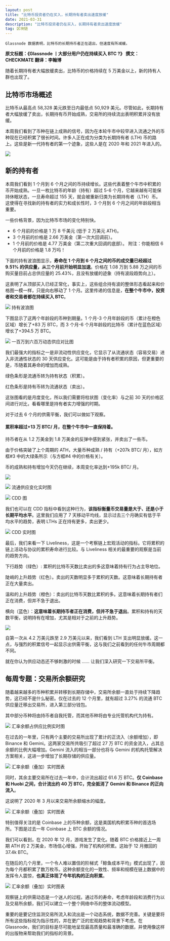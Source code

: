 ```yaml
---
layout: post
title: "比特币投资者仍在买入，长期持有者卖出速度放缓"
date: 2021-03-31
description: "比特币投资者仍在买入，长期持有者卖出速度放缓"
tag: 区块链
---   
```


```
Glassnode 数据表明，比特币的长期持币者正在退出，但速度有所减缓。
```
**原文标题：《Glassnode 丨大部分用户仍在持续买入 BTC ?》
撰文：CHECKMATE
翻译：李翰博**

随着长期持有者大幅放缓卖出，比特币的价格持续在 5 万美金以上，新的持有人群也出现了。

## 比特币市场概述
比特币从最高点 58,328 美元跌至日内最低点 50,929 美元。尽管如此，长期持有者大幅放缓了卖出，长期持有币开始成熟，交易所的持续流出表明积累并没有放缓。

本周我们看到了币种在链上成熟的信号，因为在本轮牛市中较早进入流通之外的币种现在已经积累了很长时间。许多人正在成为分类为长期持有者 (LTH) 币的路上。这些是新一代持有者的第一个迹象，这些人是在 2020 年和 2021 年进入的。

![](/images/posts/bc/0331.01.jpg)

## 新的持有者
本周我们看到 1 个月到 6 个月之间的币持续增长。这些代表着整个牛市中积累的币开始成熟。一旦一枚比特币的年龄（持有）超过 5-6 个月，它越来越有可能保持休眠状态，一旦寿命超过 155 天，就会被重新归类为长期持有者（LTH）币。这使得在寻找新的持有者的实力和成长性时，3 个月到 6 个月之间的年龄段相当重要。

一些价格背景，因为比特币市场的变化特别快。

* 6 个月前的价格是 1 万 8 千美元 (低于 2 万美元 ATH)。
* 3 个月前的价格是 2.66 万美金（第一次大回调前）。
* 1 个月前的价格是 4.77 万美金（第二次重大回调的底部）。
附注：你能相信 6 个月前的价格是 1.8 万吗！

下面的持有波浪图显示，**寿命在 1 个月到 6 个月之间的币的成交量已经超过 9.51% 的供应量，从三个月前开始明显加速**。价格在 1.08 万到 5.88 万之间的币购买量目前占总供应量的 25.43%，且没有放缓的迹象（持有波段趋势向上）。

这表明了从顶部买入已经正常化，事实上，这些组合持有波的整体形态看起来和价格图一模一样，只是向右移动了 1 个月。这里传递的信息是，**在整个牛市中，投资者和交易者都在持续买入 BTC**。

![](/images/posts/bc/0331.02.jpg)
持有波浪图

下图显示了这两个年龄段的币种到期量。1 个月-3 个月年龄段的币（累计在橙色区域）增长了+83 万 BTC，而 3 个月-6 个月年龄段的比特币（累计在蓝色区域）增长了+394.5 万 BTC。

![](/images/posts/bc/0331.03.jpg)
一百万到六百万动态供应对比图

我们最强大的指标之一是非流动性供应变化，它显示了从流通状态（容易交易）进入非流通性状态的 30 天供应变化。这可能是由于持有者积累的原因，但更重要的是，币随着其寿命的增加而成熟。

绿色条形是流通币转为持有状态（积累）。

红色条形是持有币转为流通状态（卖出）。

这张图看的是月度变化，所以我们需要将柱状图（变化率）与之前 30 天的价格区间进行对比，看看哪里是持有者实力增强的时期。

对于过去 6 个月的供需平衡，我们可以做如下观察。

#### 累积率超过+13 万 BTC/ 月，在整个牛市中一直保持着。

持币者在从 1.2 万美金到 1.8 万美金的反弹中感到紧张，并卖出了一些币。

由于价格突破了上个周期的 ATH，大量币种成熟 / 持有（+207k BTC/ 月），如方框#3 中的大绿条所示（与方框#4 中的价格有关）。

币的成熟和持有增加今天仍在继续，本周变化率达到+195k BTC/ 月。

![](/images/posts/bc/0331.04.jpg)

![](/images/posts/bc/0331.05.jpg)
流通供应变化实时图

![](/images/posts/bc/0331.06.jpg)
CDD 图

我们也可以在 CDD 指标中看到这种行为，**该指标衡量币交易量是大于、还是小于长期平均水平**。这里我们应用了 7 天移动平均线，显示过去三个月确实有低于平均水平的趋势，表明 LTHs 正在持有更多，卖出更少。

![](/images/posts/bc/0331.07.jpg)
CDD 实时图

最后，我们来看一下 Liveliness，这是一个考察链上宏观活动的指标。它将累积的链上活动与协议的累积寿命进行比较。与 Liveliness 相关的最重要的观察是当前的趋势方向。

下行趋势（绿色）: 累积的比特币天数比卖出的多这意味着持有行为占主导地位。

陡峭的上升趋势（红色）。卖出的天数明显多于累积的天数。这意味着长期持有者正在大量卖出。

温和的上升趋势（橙色）：卖出的比特币天数比累积的多。这意味着长期持有者们正在消费，但并不急于退出。

横向（蓝色）：**这意味着长期持币者正在消费，但并不急于退出**。累积和持有的天数平衡，说明持有在增加，尤其是相对于之前的上升趋势。

![](/images/posts/bc/0331.08.jpg)

自第一次从 4.2 万美元跌至 2.9 万美元以来，我们看到 LTH 支出明显放缓。这一点，与强烈的积累信号一起显示出供需平衡，这与我们之前看到的任何牛市周期都不同。

就在你认为供应动态还不够刺激的时候 ...... 让我们深入研究一下交易所平衡。

## 每周专题：交易所余额研究
随着越来越多的币种积累并转移到长期存储中，交易所余额一直处于持续下降趋势，这已经不是什么秘密。仅在过去的 12 个月里，就有超过 3.27% 的流通 BTC 供应量迁移出交易所，进入第三部分钱包。

其中部分币种将由持币者自我托管，而其他币种将由专业托管机构代为持有。

![](/images/posts/bc/0331.09.jpg)
汇率余额占供应比例实时图

在过去的一年里，只有两个主要的交易所出现了累计的正流入（余额增加），即 Binance 和 Gemini。这两家交易所共吸引了超过 27 万 BTC 的资金流入，占其总余额的比例大幅增加。Gemini 流入的相当一部分也将与 Gemini 的机构托管解决方案相关，这进一步增加了长期存储的供应量。

![](/images/posts/bc/0331.10.jpg)
汇率余额（叠加）实时图表

同时，其余主要交易所在过去一年中，合计流出超过 61.6 万 BTC。**仅 Coinbase 和 Huobi 之间，合计流出约 40 万 BTC，完全抵消了 Gemini 和 Binance 的正向流入**。

这说明了 2020 年 3 月以来交易所余额缩水的幅度。

![](/images/posts/bc/0331.11.jpg)
汇率余额（叠加）实时图表

特别值得关注的是 Coinbase 上的币种余额，这是美国机构积累币种的首选场所。下图是过去一年 Coinbase 上 BTC 余额的情况。

我们可以看到，在 2020 年 12 月，游戏发生了变化。随着 BTC 价格接近上一周期 ATH 的 2 万美金，市场信心增强，开始了机构的积累。这始于 12 月撤回的 37.4k BTC。

在随后的几个月里，一个令人难以置信的阶梯式「鲸鱼成本平均」模式出现了，因为每个月都积累了数万枚币。这种余额变化的一致性、频率和规模在链上数据中的发挥令人震惊，**也真正体现了今年机构的正向积累**。

![](/images/posts/bc/0331.12.jpg)
汇率余额（叠加）实时图表

观察链上的供需动态是一个迷人的过程。通过币的寿命，考虑年龄段和消费行为以及交易所余额，我们可以建立一个整个网络中币的整体流动模型。

重要的是要记住监测交易所流入和流出是一个动态系统，数据不完善。关键是要将所有这些指标视为指示性的，并在更广泛的宏观趋势和背景下考虑。在 Glassnode，我们的目标是尽可能地呈现最高质量和最准确的数据，并使用像这样的出版物来帮助我们的指标的背景。

